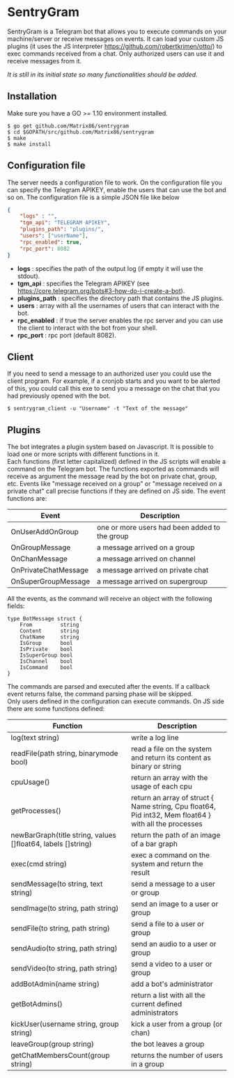 # SentryGram

SentryGram is a Telegram bot that allows you to execute commands on your machine/server or receive messages on events. It can load your custom JS plugins (it uses the JS interpreter https://github.com/robertkrimen/otto/) to exec commands received from a chat.
Only authorized users can use it and receive messages from it.

*It is still in its initial state so many functionalities should be added.*

## Installation
Make sure you have a GO >= 1.10 environment installed.

    $ go get github.com/Matrix86/sentrygram
    $ cd $GOPATH/src/github.com/Matrix86/sentrygram
    $ make
    $ make install

## Configuration file
The server needs a configuration file to work. On the configuration file you can specify the Telegram APIKEY, enable the users that can use the bot and so on.
The configuration file is a simple JSON file like below
```json
{
    "logs" : "",
    "tgm_api": "TELEGRAM APIKEY",
    "plugins_path": "plugins/",
    "users": ["userName"],
    "rpc_enabled": true,
    "rpc_port": 8082
}
```

* **logs**         : specifies the path of the output log (if empty it will use the stdout).
* **tgm_api**      : specifies the Telegram APIKEY (see https://core.telegram.org/bots#3-how-do-i-create-a-bot).
* **plugins_path** : specifies the directory path that contains the JS plugins.
* **users**        : array with all the usernames of users that can interact with the bot.
* **rpc_enabled**  : if true the server enables the rpc server and you can use the client to interact with the bot from your shell.
* **rpc_port**     : rpc port (default 8082).


## Client
If you need to send a message to an authorized user you could use the client program. For example, if a cronjob starts and you want to be alerted of this, you could call this exe to send you a message on the chat that you had previously opened with the bot.

    $ sentrygram_client -u "Username" -t "Text of the message"

## Plugins

The bot integrates a plugin system based on Javascript. It is possible to load one or more scripts with different functions in it.  
Each functions (first letter capitalized) defined in the JS scripts will enable a command on the Telegram bot. The functions exported
as commands will receive as argument the message read by the bot on private chat, group, etc.
Events like "message received on a group" or "message received on a private chat" call precise functions if they are defined on JS side.
The event functions are:

Event | Description
--- | ---
OnUserAddOnGroup | one or more users had been added to the group
OnGroupMessage | a message arrived on a group
OnChanMessage | a message arrived on channel
OnPrivateChatMessage | a message arrived on private chat
OnSuperGroupMessage | a message arrived on supergroup

All the events, as the command will receive an object with the following fields:

```
type BotMessage struct {
	From         string
	Content      string
	ChatName     string
	IsGroup      bool
	IsPrivate    bool
	IsSuperGroup bool
	IsChannel    bool
	IsCommand    bool
}
```

The commands are parsed and executed after the events. If a callback event returns false, the command parsing phase will be skipped.  
Only users defined in the configuration can execute commands.
On JS side there are some functions defined:

Function | Description
--- | ---
log(text string) | write a log line
readFile(path string, binarymode bool) | read a file on the system and return its content as binary or string
cpuUsage() | return an array with the usage of each cpu
getProcesses() | return an array of struct { Name string, Cpu  float64, Pid  int32, Mem  float64 } with all the processes
newBarGraph(title string, values []float64, labels []string) | return the path of an image of a bar graph
exec(cmd string) | exec a command on the system and return the result
sendMessage(to string, text string) | send a message to a user or group
sendImage(to string, path string) | send an image to a user or group
sendFile(to string, path string) | send a file to a user or group
sendAudio(to string, path string) | send an audio to a user or group
sendVideo(to string, path string) | send a video to a user or group
addBotAdmin(name string) | add a bot's administrator
getBotAdmins() | return a list with all the current defined administrators
kickUser(username string, group string) | kick a user from a group (or chan)
leaveGroup(group string) | the bot leaves a group
getChatMembersCount(group string) | returns the number of users in a group

